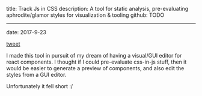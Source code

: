 title: Track Js in CSS
description: A tool for static analysis, pre-evaluating aphrodite/glamor styles for visualization & tooling
github: TODO

---
date: 2017-9-23

[tweet](https://twitter.com/jaredforsyth/status/911719064694816768)

I made this tool in pursuit of my dream of having a visual/GUI editor for react components. I thought if I could pre-evaluate css-in-js stuff, then it would be easier to generate a preview of components, and also edit the styles from a GUI editor.

Unfortunately it fell short :/